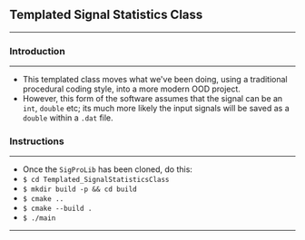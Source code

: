 ## Templated Signal Statistics Class
---
### Introduction
---
* This templated class moves what we've been doing, using a traditional procedural coding style, into a more modern OOD project.
* However, this form of the software assumes that the signal can be an `int`, `double` etc; its much more likely the input signals will be saved as a `double` within a `.dat` file.
### Instructions
---
* Once the `SigProLib` has been cloned, do this:
* `$ cd Templated_SignalStatisticsClass`
* `$ mkdir build -p && cd build`
* `$ cmake ..`
* `$ cmake --build .`
* `$ ./main`
---
